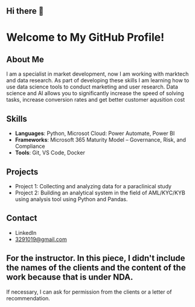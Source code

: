 ## Hi there 👋

# Welcome to My GitHub Profile!

## About Me
I am a specialist in market development, now I am working with marktech and data research. As part of developing these skills I am learning how to use data science tools to conduct marketing and user research. Data science and AI allows you to significantly increase the speed of solving tasks, increase conversion rates and get better customer aqusition cost

## Skills
- **Languages**: Python, Microsot Cloud: Power Automate, Power BI
- **Frameworks**: Microsoft 365 Maturity Model – Governance, Risk, and Compliance
- **Tools**: Git, VS Code, Docker

## Projects
- Project 1: Collecting and analyzing data for a paraclinical study
- Project 2: Building an analytical system in the field of AML/KYC/KYB using analysis tool using Python and Pandas.

## Contact
- LinkedIn
- 3291019@gmail.com
## For the instructor. In this piece, I didn't include the names of the clients and the content of the work because that is under NDA.
If necessary, I can ask for permission from the clients or a letter of recommendation.
